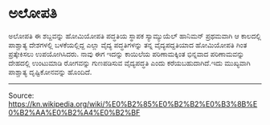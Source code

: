 # ಅಲೋಪತಿ

ಅಲೋಪತಿ ಈ ಶಬ್ದವನ್ನು ಹೋಮಿಯೋಪತಿ ಪದ್ಧತಿಯ ಸ್ಥಾಪಕ ಸ್ಯಾಮ್ಯುಯೆಲ್ ಹಾನಿಮನ್ ಪ್ರಥಮವಾಗಿ ಆ ಕಾಲದಲ್ಲಿ ಪಾಶ್ಚಾತ್ಯ ದೇಶಗಳಲ್ಲಿ ಬಳಕೆಯಲ್ಲಿದ್ದ ಎಲ್ಲಾ ವೈದ್ಯ ಪದ್ಧತಿಗಳನ್ನು ತನ್ನ ವೈದ್ಯಪದ್ದತಿಯಾದ ಹೋಮಿಯೋಪತಿ ಗಿಂತ ಪ್ರತ್ಕೇಕಿಸಲು ಉಪಯೋಗಿಸಿದರು. ನಾವು ಈಗ ಇದನ್ನು ಕಾಯಿಲೆಯ ಪರಿಣಾಮಕ್ಕಿಂತ ಭಿನ್ನವಾದ ಪರಿಣಾಮವನ್ನು ದೇಹದಲ್ಲಿ ಉಂಟುಮಾಡಿ ರೋಗವನ್ನು ಗುಣಪಡಿಸುವ ವೈದ್ಯಪದ್ಧತಿ ಎಂದು ಕರೆಯಬಹುದಾಗಿದೆ.ಇದು ಮುಖ್ಯವಾಗಿ ಪಾಶ್ಚಾತ್ಯ ದೃಷ್ಟಿಕೋನವನ್ನು ಹೊಂದಿದೆ.

---
Source: https://kn.wikipedia.org/wiki/%E0%B2%85%E0%B2%B2%E0%B3%8B%E0%B2%AA%E0%B2%A4%E0%B2%BF
